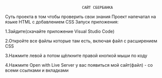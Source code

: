                                        САЙТ СБЕРБАНКА
Суть проекта в том чтобы проверить свои знания
Проект напечатал на языке HTML с добавлением CSS
Запуск приложения:

1.Зайдите(скачайте приложение Visual Studio Code)

2.Откройте все файлы которые там есть, включая файл с расширением CSS

3.Нажмите левой а потом щёлкните правой кнопкой мыши по коду
      
4.Нажмите Open with Live Server у вас появиться мой сайт(файл) - со всеми ссылками и вкладками
